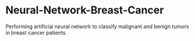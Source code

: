 # Neural-Network-Breast-Cancer
Performing artificial neural network to classify malignant and benign tumors in breast cancer patients.
